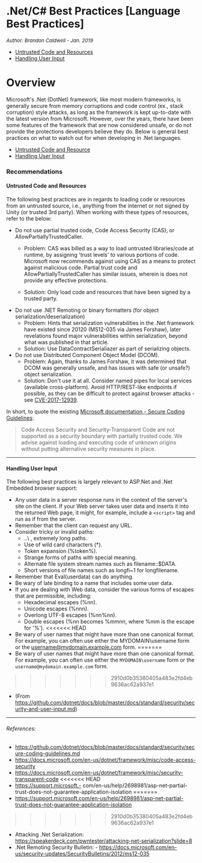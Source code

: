 # .Net/C# Best Practices [Language Best Practices]
<font size="-1">_Author: Brandon Caldwell - Jan. 2019_</font>

- [Untrusted Code and Resources](#untrusted-code-and-resources)
- [Handling User Input](#handling-user-input)

 # Overview
Microsoft's .Net (DotNet) framework, like most modern frameworks, is generally secure from memory corruptions and code control (ex., stack corruption) style attacks, as long as the framework is kept up-to-date with the latest version from Microsoft. However, over the years, there have been some features of the framework that are now considered unsafe, or do not provide the protections developers believe they do. Below is general best practices on what to watch out for when developing in .Net languages.

- [Untrusted Code and Resource](#untrusted-code-and-resources)
- [Handling User Input](#handling-user-input)

### Recommendations
#### Untrusted Code and Resources

The following best practices are in regards to loading code or resources from an untrusted source, i.e., anything from the internet or not signed by Unity (or trusted 3rd party). When working with these types of resources, refer to the below:

- Do not use partial trusted code, Code Access Security (CAS), or AllowPartiallyTrustedCaller.
  - Problem: CAS was billed as a way to load untrusted libraries/code at runtime, by assigning 'trust levels' to various portions of code. Microsoft now recommends against using CAS as a means to protect against malicious code. Partial trust code and AllowPartiallyTrustedCaller has similar issues, wherein is does not provide any effective protections.

  - Solution: Only load code and resources that have been signed by a trusted party.
- Do not use .NET Remoting or binary formatters (for object serialization/deserialization)
  - Problem: Hints that serialization vulnerabilities in the .Net framework have existed since 20120 (MS12-035 via James Forshaw), later revelations found major vulnerabilities within serialization, beyond what was published in that article.
  - Solution: Use DataContractSerialiazer as part of serializing objects.
- Do not use Distributed Component Object Model (DCOM).
  - Problem: Again, thanks to James Forshaw, it was determined that DCOM was generally unsafe, and has issues with safe (or unsafe?) object serialization.
  - Solution: Don't use it at all. Consider named pipes for local services (available cross-platform). Avoid HTTP/REST-like endpoints if possible, as they can be difficult to protect against browser attacks - see [CVE-2017-12939](https://unity3d.com/security#CVE-2017-12939).

In short, to quote the existing [Microsoft documentation - Secure Coding Guidelines](https://docs.microsoft.com/en-us/dotnet/standard/security/secure-coding-guidelines):

>Code Access Security and Security-Transparent Code are not supported as a security boundary with partially trusted code. We advise against loading and executing code of unknown origins without putting alternative security measures in place.

---
#### Handling User Input

The following best practices is largely relevant to ASP.Net and .Net Embedded browser support:

- Any user data in a server response runs in the context of the server's site on the client. If your Web server takes user data and inserts it into the returned Web page, it might, for example, include a `<script>` tag and run as if from the server.
- Remember that the client can request any URL.
- Consider tricky or invalid paths:
  - ..\ , extremely long paths.
  - Use of wild card characters (*).
  - Token expansion (%token%).
  - Strange forms of paths with special meaning.
  - Alternate file system stream names such as filename::$DATA.
  - Short versions of file names such as longfi~1 for longfilename.
- Remember that Eval(userdata) can do anything.
- Be wary of late binding to a name that includes some user data.
- If you are dealing with Web data, consider the various forms of escapes that are permissible, including:
  - Hexadecimal escapes (%nn).
  - Unicode escapes (%nnn).
  - Overlong UTF-8 escapes (%nn%nn).
  - Double escapes (%nn becomes %mmnn, where %mm is the escape for '%').
<<<<<<< HEAD
- Be wary of user names that might have more than one canonical format. For example, you can often use either the MYDOMAIN\username form or the username@mydomain.example.com form.
=======
- Be wary of user names that might have more than one canonical format. For example, you can often use either the `MYDOMAIN\username` form or the `username@mydomain.example.com` form.
>>>>>>> 2910d0b35380405a483e2fd4eb9636ac62a937e1
  - (From https://github.com/dotnet/docs/blob/master/docs/standard/security/security-and-user-input.md)

 ---
###### References:

- https://github.com/dotnet/docs/blob/master/docs/standard/security/secure-coding-guidelines.md
- https://docs.microsoft.com/en-us/dotnet/framework/misc/code-access-security
- https://docs.microsoft.com/en-us/dotnet/framework/misc/security-transparent-code
<<<<<<< HEAD
- https://support.microsoft.- com/en-us/help/2698981/asp-net-partial-trust-does-not-guarantee-application-isolation
=======
- https://support.microsoft.com/en-us/help/2698981/asp-net-partial-trust-does-not-guarantee-application-isolation
>>>>>>> 2910d0b35380405a483e2fd4eb9636ac62a937e1
- Attacking .Net Serialization: https://speakerdeck.com/pwntester/attacking-net-serialization?slide=8
- .Net Remoting Security Bulletin: - https://docs.microsoft.com/en-us/security-updates/SecurityBulletins/2012/ms12-035
